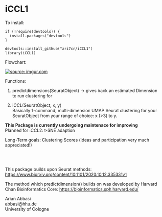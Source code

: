 # iCCL1

To install:

````
if (!require(devtools)) {
  install.packages("devtools")
}

devtools::install_github("ari7cr/iCCL1")
library(iCCL1)
````
Flowchart:

<a href="https://imgur.com/Km0QXPh"><img src="https://i.imgur.com/Km0QXPh.png" title="source: imgur.com" /></a>

Functions:  
1. predictdimensions(SeuratObject) -> gives back an estimated Dimension to run clustering for   

2. iCCL(SeuratObject, x, y)  
Basically 1-command, multi-dimension UMAP Seurat clustering for your SeuratObject from your range of choice: x (>3) to y.


<b> This Package is currently undergoing maintenace for improving </b>  
Planned for iCCL2: t-SNE adaption  

Long-Term goals: Clustering Scores (ideas and participation very much appreciated!)  

<br>
<br>


This package builds upon Seurat methods:
https://www.biorxiv.org/content/10.1101/2020.10.12.335331v1

The method which predictdimension() builds on was developed by Harvard Chan Bioinformatics Core:
https://bioinformatics.sph.harvard.edu/  

Arian Abbasi  
abbasi@hhu.de  
University of Cologne  
